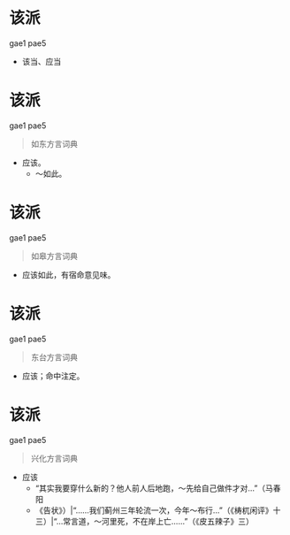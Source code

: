 # 该派
gae1 pae5
- 该当、应当

# 该派
gae1 pae5
> 如东方言词典
- 应该。
  - ～如此。

# 该派
gae1 pae5
> 如皋方言词典
- 应该如此，有宿命意见味。

# 该派
gae1 pae5
> 东台方言词典
- 应该；命中注定。

# 该派
gae1 pae5
> 兴化方言词典
- 应该
  - “其实我要穿什么新的？他人前人后地跑，～先给自己做件才对…”（马春阳
  - 《告状》）|“……我们蓟州三年轮流一次，今年～布行…”（《梼杌闲评》十三）|“…常言道，～河里死，不在岸上亡……”（《皮五辣子》三）
